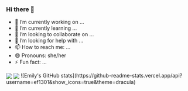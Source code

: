 ### Hi there 👋

- 🔭 I’m currently working on ...
- 🌱 I’m currently learning ...
- 👯 I’m looking to collaborate on ...
- 🤔 I’m looking for help with ...
- 📫 How to reach me: ...
- 😄 Pronouns: she/her
- ⚡ Fun fact: ...


<img align="center" src="https://i.pinimg.com/originals/24/69/dc/2469dc167b689508905f1e908d9d5395.gif" style="margin:auto">

<img align="center" src="https://github-readme-stats.vercel.app/api/top-langs/?username=ef1301&layout=compact&theme=dracula&langs_count=4">
![Emily's GitHub stats](https://github-readme-stats.vercel.app/api?username=ef1301&show_icons=true&theme=dracula)



